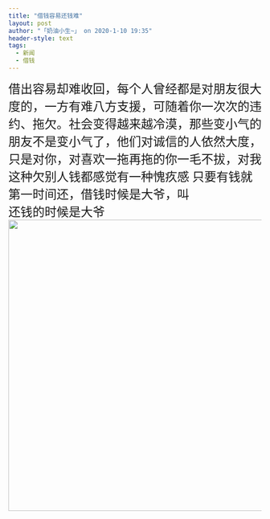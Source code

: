 ```yaml
---
title: "借钱容易还钱难"
layout: post
author: "「奶油小生~」 on 2020-1-10 19:35"
header-style: text
tags:
  - 新闻
  - 借钱
---
```


<head></head>
<body>
 <font face="宋体"><font size="5">借出容易却难收回，每个人曾经都是对朋友很大度的，一方有难八方支援，可随着你一次次的违约、拖欠。社会变得越来越冷漠，那些变小气的朋友不是变小气了，他们对诚信的人依然大度，只是对你，对喜欢一拖再拖的你一毛不拔，对我这种欠别人钱都感觉有一种愧疚感 只要有钱就第一时间还，借钱时候是大爷，叫</font></font>
 <br> 
 <font face="宋体"><font size="5">还钱的时候是大爷</font></font> 
 <ignore_js_op> 
  <img aid="1326241" src="https://bbs.boniu123.cc/data/attachment/forum/202001/10/140801gv2dppsml1m56uls.jpg" zoomfile="data/attachment/forum/202001/10/140801gv2dppsml1m56uls.jpg" file="data/attachment/forum/202001/10/140801gv2dppsml1m56uls.jpg" width="580" inpost="1"> 
  <div class="tip tip_4 aimg_tip" id="aimg_1326241_menu" style="position: absolute; display: none" disautofocus="true"> 
   <div class="xs0"> 
    <p><strong>photo_2020-01-10_14-07-11.jpg</strong> <em class="xg1">(70.84 KB, 下载次数: 0)</em></p> 
    <p> <a href="forum.php?mod=attachment&amp;aid=MTMyNjI0MXxjZTUzNGI2NnwxNTc4NjU5MjEzfDB8NTQ5MzE4&amp;nothumb=yes" target="_blank">下载附件</a> &nbsp;<a href="javascript:;" onclick="showWindow(this.id, this.getAttribute('url'), 'get', 0);" id="savephoto_1326241" url="home.php?mod=spacecp&amp;ac=album&amp;op=saveforumphoto&amp;aid=1326241&amp;handlekey=savephoto_1326241">保存到相册</a> </p> 
    <p class="xg1 y"><span title="2020-1-10 14:08">6&nbsp;小时前</span> 上传</p> 
   </div> 
   <div class="tip_horn"></div> 
  </div> 
 </ignore_js_op> 
 <br>
</body>


